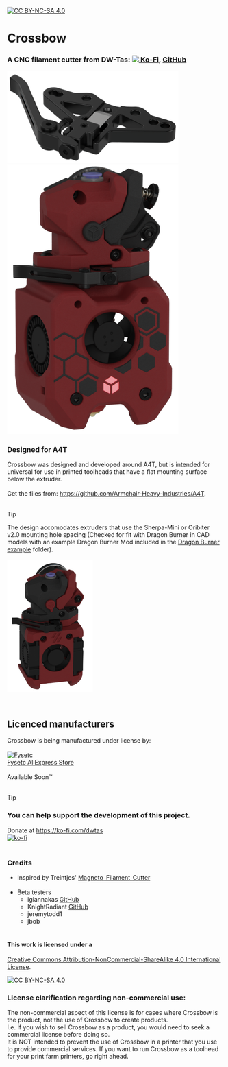 [![CC BY-NC-SA 4.0][cc-by-nc-sa-shield]][cc-by-nc-sa]

# Crossbow
### A CNC filament cutter from DW-Tas: <a href="https://ko-fi.com/O5O5OCC0K"><img src="docs/images/Ko-fi_smol.png"> Ko-Fi</a>, <a href="https://github.com/DW-Tas">GitHub</a>

<img src='docs/images/crossbow_cutter.png' width=400 /><br/><img src='docs/images/crossbow_cutter_render.png' width=400 />

### Designed for A4T
Crossbow was designed and developed around A4T, but is intended for universal for use in printed toolheads that have a flat mounting surface below the extruder.<br/><br/>
Get the files from: <a href="https://github.com/Armchair-Heavy-Industries/A4T">https://github.com/Armchair-Heavy-Industries/A4T</a>.
<br/><br/>
> [!TIP] 
> The design accomodates extruders that use the Sherpa-Mini or Oribiter v2.0 mounting hole spacing (Checked for fit with Dragon Burner in CAD models with an example Dragon Burner Mod included in the [Dragon Burner example](<Dragon Burner example>) folder).<br/><br/><img src='docs/images/dragon-burner-example.png' width=200 />

<br/>

## Licenced manufacturers
Crossbow is being manufactured under license by:<br/><br/>
<a href="https://aliexpress.com/store/3480083">![Fysetc](docs/images/fysetc.png)<br/>Fysetc AliExpress Store</a>
<br/><br/>
Available Soon&trade;
<br/><br/>
> [!TIP] 
> ### You can help support the development of this project.<br/>
> Donate at https://ko-fi.com/dwtas<br/>
[![ko-fi](docs/images/Ko-fi_TextLogo.png)](https://ko-fi.com/dwtas)
<br/><br/>

### Credits
* Inspired by Treintjes' <a href="https://github.com/Treintjes/Magneto_Filament_Cutter">Magneto_Filament_Cutter</a><br/><br/>
* Beta testers
  * igiannakas <a href="https://github.com/igiannakas/">GitHub</a>
  * KnightRadiant <a href="https://github.com/jrlomas/">GitHub</a>
  * jeremytodd1
  * jbob
<br/><br/>
#### This work is licensed under a
[Creative Commons Attribution-NonCommercial-ShareAlike 4.0 International License][cc-by-nc-sa].

[![CC BY-NC-SA 4.0][cc-by-nc-sa-image]][cc-by-nc-sa]

[cc-by-nc-sa]: http://creativecommons.org/licenses/by-nc-sa/4.0/
[cc-by-nc-sa-image]: https://licensebuttons.net/l/by-nc-sa/4.0/88x31.png
[cc-by-nc-sa-shield]: https://img.shields.io/badge/License-CC%20BY--NC--SA%204.0-lightgrey.svg

### License clarification regarding non-commercial use:
The non-commercial aspect of this license is for cases where Crossbow is the product, not the use of Crossbow to create products.<br/>
I.e. If you wish to sell Crossbow as a product, you would need to seek a commercial license before doing so. </br>
It is NOT intended to prevent the use of Crossbow in a printer that you use to provide commercial services. If you want to run Crossbow as a toolhead for your print farm printers, go right ahead.
